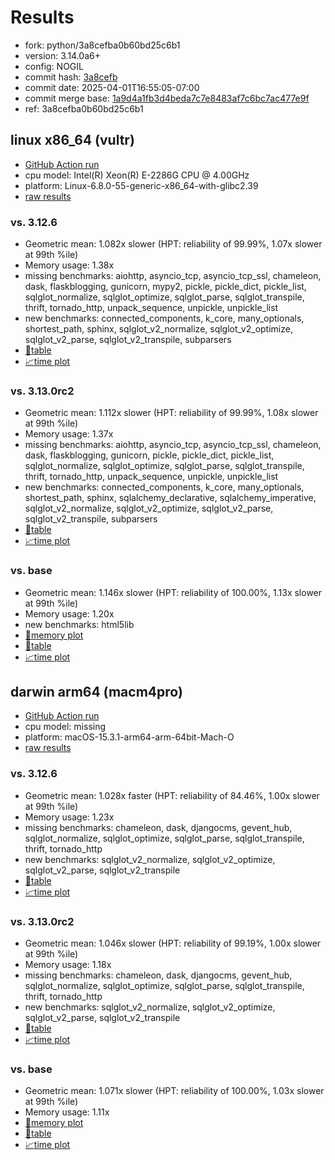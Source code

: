 # Results

- fork: python/3a8cefba0b60bd25c6b1
- version: 3.14.0a6+
- config: NOGIL
- commit hash: [3a8cefb](https://github.com/python/cpython/commit/3a8cefb)
- commit date: 2025-04-01T16:55:05-07:00
- commit merge base: [1a9d4a1fb3d4beda7c7e8483af7c6bc7ac477e9f](https://github.com/python/cpython/commit/1a9d4a1fb3d4beda7c7e8483af7c6bc7ac477e9f)
- ref: 3a8cefba0b60bd25c6b1

## linux x86_64 (vultr)

- [GitHub Action run](https://github.com/facebookexperimental/free-threading-benchmarking/actions/runs/14208761861)
- cpu model: Intel(R) Xeon(R) E-2286G CPU @ 4.00GHz
- platform: Linux-6.8.0-55-generic-x86_64-with-glibc2.39
- [raw results](bm-20250401-vultr-x86_64-python-3a8cefba0b60bd25c6b1-3.14.0a6%2B-3a8cefb.json)

### vs. 3.12.6

- Geometric mean: 1.082x slower (HPT: reliability of 99.99%, 1.07x slower at 99th %ile)
- Memory usage: 1.38x
- missing benchmarks: aiohttp, asyncio_tcp, asyncio_tcp_ssl, chameleon, dask, flaskblogging, gunicorn, mypy2, pickle, pickle_dict, pickle_list, sqlglot_normalize, sqlglot_optimize, sqlglot_parse, sqlglot_transpile, thrift, tornado_http, unpack_sequence, unpickle, unpickle_list
- new benchmarks: connected_components, k_core, many_optionals, shortest_path, sphinx, sqlglot_v2_normalize, sqlglot_v2_optimize, sqlglot_v2_parse, sqlglot_v2_transpile, subparsers
- [📄table](bm-20250401-vultr-x86_64-python-3a8cefba0b60bd25c6b1-3.14.0a6%2B-3a8cefb-vs-3.12.6.md)
- [📈time plot](bm-20250401-vultr-x86_64-python-3a8cefba0b60bd25c6b1-3.14.0a6%2B-3a8cefb-vs-3.12.6.svg)

### vs. 3.13.0rc2

- Geometric mean: 1.112x slower (HPT: reliability of 99.99%, 1.08x slower at 99th %ile)
- Memory usage: 1.37x
- missing benchmarks: aiohttp, asyncio_tcp, asyncio_tcp_ssl, chameleon, dask, flaskblogging, gunicorn, pickle, pickle_dict, pickle_list, sqlglot_normalize, sqlglot_optimize, sqlglot_parse, sqlglot_transpile, thrift, tornado_http, unpack_sequence, unpickle, unpickle_list
- new benchmarks: connected_components, k_core, many_optionals, shortest_path, sphinx, sqlalchemy_declarative, sqlalchemy_imperative, sqlglot_v2_normalize, sqlglot_v2_optimize, sqlglot_v2_parse, sqlglot_v2_transpile, subparsers
- [📄table](bm-20250401-vultr-x86_64-python-3a8cefba0b60bd25c6b1-3.14.0a6%2B-3a8cefb-vs-3.13.0rc2.md)
- [📈time plot](bm-20250401-vultr-x86_64-python-3a8cefba0b60bd25c6b1-3.14.0a6%2B-3a8cefb-vs-3.13.0rc2.svg)

### vs. base

- Geometric mean: 1.146x slower (HPT: reliability of 100.00%, 1.13x slower at 99th %ile)
- Memory usage: 1.20x
- new benchmarks: html5lib
- [🧠memory plot](bm-20250401-vultr-x86_64-python-3a8cefba0b60bd25c6b1-3.14.0a6%2B-3a8cefb-vs-base-mem.svg)
- [📄table](bm-20250401-vultr-x86_64-python-3a8cefba0b60bd25c6b1-3.14.0a6%2B-3a8cefb-vs-base.md)
- [📈time plot](bm-20250401-vultr-x86_64-python-3a8cefba0b60bd25c6b1-3.14.0a6%2B-3a8cefb-vs-base.svg)

## darwin arm64 (macm4pro)

- [GitHub Action run](https://github.com/facebookexperimental/free-threading-benchmarking/actions/runs/14208761861)
- cpu model: missing
- platform: macOS-15.3.1-arm64-arm-64bit-Mach-O
- [raw results](bm-20250401-macm4pro-arm64-python-3a8cefba0b60bd25c6b1-3.14.0a6%2B-3a8cefb.json)

### vs. 3.12.6

- Geometric mean: 1.028x faster (HPT: reliability of 84.46%, 1.00x slower at 99th %ile)
- Memory usage: 1.23x
- missing benchmarks: chameleon, dask, djangocms, gevent_hub, sqlglot_normalize, sqlglot_optimize, sqlglot_parse, sqlglot_transpile, thrift, tornado_http
- new benchmarks: sqlglot_v2_normalize, sqlglot_v2_optimize, sqlglot_v2_parse, sqlglot_v2_transpile
- [📄table](bm-20250401-macm4pro-arm64-python-3a8cefba0b60bd25c6b1-3.14.0a6%2B-3a8cefb-vs-3.12.6.md)
- [📈time plot](bm-20250401-macm4pro-arm64-python-3a8cefba0b60bd25c6b1-3.14.0a6%2B-3a8cefb-vs-3.12.6.svg)

### vs. 3.13.0rc2

- Geometric mean: 1.046x slower (HPT: reliability of 99.19%, 1.00x slower at 99th %ile)
- Memory usage: 1.18x
- missing benchmarks: chameleon, dask, djangocms, gevent_hub, sqlglot_normalize, sqlglot_optimize, sqlglot_parse, sqlglot_transpile, thrift, tornado_http
- new benchmarks: sqlglot_v2_normalize, sqlglot_v2_optimize, sqlglot_v2_parse, sqlglot_v2_transpile
- [📄table](bm-20250401-macm4pro-arm64-python-3a8cefba0b60bd25c6b1-3.14.0a6%2B-3a8cefb-vs-3.13.0rc2.md)
- [📈time plot](bm-20250401-macm4pro-arm64-python-3a8cefba0b60bd25c6b1-3.14.0a6%2B-3a8cefb-vs-3.13.0rc2.svg)

### vs. base

- Geometric mean: 1.071x slower (HPT: reliability of 100.00%, 1.03x slower at 99th %ile)
- Memory usage: 1.11x
- [🧠memory plot](bm-20250401-macm4pro-arm64-python-3a8cefba0b60bd25c6b1-3.14.0a6%2B-3a8cefb-vs-base-mem.svg)
- [📄table](bm-20250401-macm4pro-arm64-python-3a8cefba0b60bd25c6b1-3.14.0a6%2B-3a8cefb-vs-base.md)
- [📈time plot](bm-20250401-macm4pro-arm64-python-3a8cefba0b60bd25c6b1-3.14.0a6%2B-3a8cefb-vs-base.svg)

